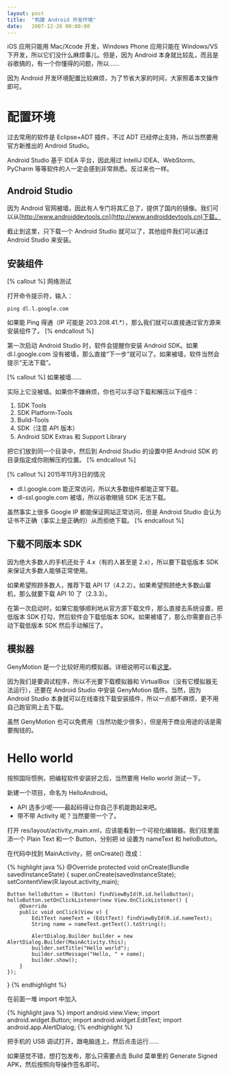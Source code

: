 ```yaml
---
layout: post
title:  "构建 Android 开发环境"
date:   2007-12-26 00:00:00
---
```


iOS 应用只能用 Mac/Xcode 开发，Windows Phone 应用只能在 Windows/VS 下开发，所以它们没什么麻烦事儿。但是，因为 Android 本身就比较乱，而且是谷歌搞的，有一个你懂得的问题，所以……

因为 Android 开发环境配置比较麻烦，为了节省大家的时间，大家照着本文操作即可。

# 配置环境

过去常用的软件是 Eclipse+ADT 插件，不过 ADT 已经停止支持，所以当然要用官方新推出的 Android Studio。

Android Studio 基于 IDEA 平台，因此用过 IntelliJ IDEA、WebStorm、PyCharm 等等软件的人一定会感到非常熟悉。反过来也一样。

## Android Studio

因为 Android 官网被墙，因此有人专门将其汇总了，提供了国内的镜像。我们可以从[http://www.androiddevtools.cn](http://www.androiddevtools.cn)下载。

截止到这里，只下载一个 Android Studio 就可以了，其他组件我们可以通过 Android Studio 来安装。

## 安装组件

[% callout %]
网络测试

打开命令提示符，输入：

    ping dl.l.google.com

如果能 Ping 得通（IP 可能是 203.208.41.\*），那么我们就可以直接通过官方源来安装组件了。
[% endcallout %]

第一次启动 Android Studio 时，软件会提醒你安装 Android SDK。如果 dl.l.google.com 没有被墙，那么直接“下一步”就可以了。如果被墙，软件当然会提示“无法下载”。

[% callout %]
如果被墙……

实际上它没被墙。如果你不嫌麻烦，你也可以手动下载和解压以下组件：

1. SDK Tools
2. SDK Platform-Tools
3. Build-Tools
4. SDK（注意 API 版本）
5. Android SDK Extras 和 Support Library

把它们放到同一个目录中，然后到 Android Studio 的设置中把 Android SDK 的目录指定成你刚解压的位置。
[% endcallout %]

[% callout %]
2015年11月3日的情况

* dl.l.google.com 能正常访问，所以大多数组件都能正常下载。
* dl-ssl.google.com 被墙，所以谷歌眼镜 SDK 无法下载。

虽然事实上很多 Google IP 都能保证网站正常访问，但是 Android Studio 会认为证书不正确（事实上是正确的）从而拒绝下载。
[% endcallout %]

## 下载不同版本 SDK

因为绝大多数人的手机还处于 4.x（有的人甚至是 2.x），所以要下载低版本 SDK 来保证大多数人能够正常使用。

如果希望照顾多数人，推荐下载 API 17（4.2.2）。如果希望照顾绝大多数<span class="blackout">山寨机</span>，那么就要下载 API 10 了（2.3.3）。

在第一次启动时，如果它能够顺利地从官方源下载文件，那么直接去系统设置，把低版本 SDK 打勾，然后软件会下载低版本 SDK。如果被墙了，那么你需要自己手动下载低版本 SDK 然后手动解压了。

## 模拟器

GenyMotion 是一个比较好用的模拟器。详细说明可以看[这里]({{site.baseurl}}/12/genymotion/)。

因为我们是要调试程序，所以不光要下载模拟器和 VirtualBox（没有它模拟器无法运行），还要在 Android Studio 中安装 GenyMotion 插件。当然，因为 Android Studio 本身就可以在线查找下载安装插件，所以一点都不麻烦，更不用自己跑官网上去下载。

虽然 GenyMotion 也可以免费用（当然功能少很多），但是用于商业用途的话是需要掏钱的。

# Hello world

按照国际惯例，把编程软件安装好之后，当然要用 Hello world 测试一下。

新建一个项目，命名为 HelloAndroid。

* API 选多少呢——最起码得让你自己手机能跑起来吧。
* 带不带 Activity 呢？当然要带一个了。

打开 res/layout/activity_main.xml，应该能看到一个可视化编辑器。我们往里面添一个 Plain Text 和一个 Button，分别把 id 设置为 nameText 和 helloButton。

在代码中找到 MainActivity，把 onCreate() 改成：

{% highlight java %}
@Override
protected void onCreate(Bundle savedInstanceState) {
    super.onCreate(savedInstanceState);
    setContentView(R.layout.activity_main);

    Button helloButton = (Button) findViewById(R.id.helloButton);
    helloButton.setOnClickListener(new View.OnClickListener() {
        @Override
        public void onClick(View v) {
            EditText nameText = (EditText) findViewById(R.id.nameText);
            String name = nameText.getText().toString();

            AlertDialog.Builder builder = new AlertDialog.Builder(MainActivity.this);
            builder.setTitle("Hello world");
            builder.setMessage("Hello, " + name);
            builder.show();
        }
    });
}
{% endhighlight %}

在前面一堆 import 中加入

{% highlight java %}
import android.view.View;
import android.widget.Button;
import android.widget.EditText;
import android.app.AlertDialog;
{% endhighlight %}

把手机的 USB 调试打开，跟电脑连上，然后点击运行……

如果感觉不错，想打包发布，那么只需要点击 Build 菜单里的 Generate Signed APK，然后按照向导操作签名即可。
